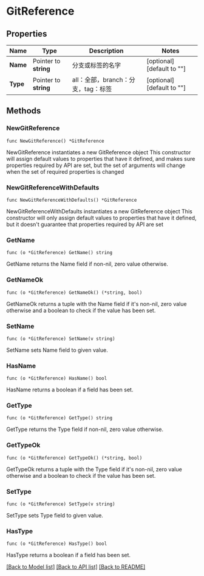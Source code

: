 # GitReference

## Properties

Name | Type | Description | Notes
------------ | ------------- | ------------- | -------------
**Name** | Pointer to **string** | 分支或标签的名字 | [optional] [default to ""]
**Type** | Pointer to **string** | all：全部，branch：分支，tag：标签 | [optional] [default to ""]

## Methods

### NewGitReference

`func NewGitReference() *GitReference`

NewGitReference instantiates a new GitReference object
This constructor will assign default values to properties that have it defined,
and makes sure properties required by API are set, but the set of arguments
will change when the set of required properties is changed

### NewGitReferenceWithDefaults

`func NewGitReferenceWithDefaults() *GitReference`

NewGitReferenceWithDefaults instantiates a new GitReference object
This constructor will only assign default values to properties that have it defined,
but it doesn't guarantee that properties required by API are set

### GetName

`func (o *GitReference) GetName() string`

GetName returns the Name field if non-nil, zero value otherwise.

### GetNameOk

`func (o *GitReference) GetNameOk() (*string, bool)`

GetNameOk returns a tuple with the Name field if it's non-nil, zero value otherwise
and a boolean to check if the value has been set.

### SetName

`func (o *GitReference) SetName(v string)`

SetName sets Name field to given value.

### HasName

`func (o *GitReference) HasName() bool`

HasName returns a boolean if a field has been set.

### GetType

`func (o *GitReference) GetType() string`

GetType returns the Type field if non-nil, zero value otherwise.

### GetTypeOk

`func (o *GitReference) GetTypeOk() (*string, bool)`

GetTypeOk returns a tuple with the Type field if it's non-nil, zero value otherwise
and a boolean to check if the value has been set.

### SetType

`func (o *GitReference) SetType(v string)`

SetType sets Type field to given value.

### HasType

`func (o *GitReference) HasType() bool`

HasType returns a boolean if a field has been set.


[[Back to Model list]](../README.md#documentation-for-models) [[Back to API list]](../README.md#documentation-for-api-endpoints) [[Back to README]](../README.md)


